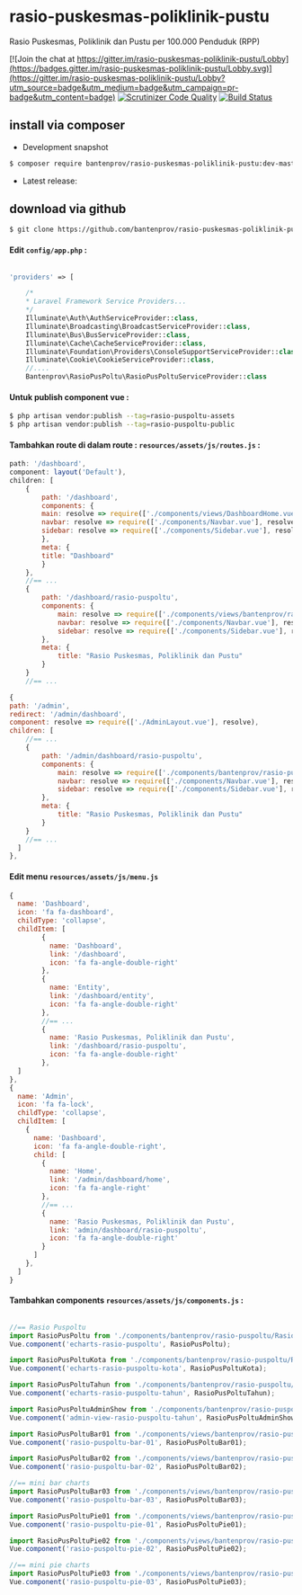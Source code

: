 # rasio-puskesmas-poliklinik-pustu
Rasio Puskesmas, Poliklinik dan Pustu per 100.000 Penduduk (RPP)

[![Join the chat at https://gitter.im/rasio-puskesmas-poliklinik-pustu/Lobby](https://badges.gitter.im/rasio-puskesmas-poliklinik-pustu/Lobby.svg)](https://gitter.im/rasio-puskesmas-poliklinik-pustu/Lobby?utm_source=badge&utm_medium=badge&utm_campaign=pr-badge&utm_content=badge)
[![Scrutinizer Code Quality](https://scrutinizer-ci.com/g/bantenprov/rasio-puskesmas-poliklinik-pustu/badges/quality-score.png?b=master)](https://scrutinizer-ci.com/g/bantenprov/rasio-puskesmas-poliklinik-pustu/?branch=master)
[![Build Status](https://scrutinizer-ci.com/g/bantenprov/rasio-puskesmas-poliklinik-pustu/badges/build.png?b=master)](https://scrutinizer-ci.com/g/bantenprov/rasio-puskesmas-poliklinik-pustu/build-status/master)


## install via composer

- Development snapshot
```bash
$ composer require bantenprov/rasio-puskesmas-poliklinik-pustu:dev-master
```
- Latest release:

## download via github
```bash
$ git clone https://github.com/bantenprov/rasio-puskesmas-poliklinik-pustu.git
```
#### Edit `config/app.php` :
```php

'providers' => [

    /*
    * Laravel Framework Service Providers...
    */
    Illuminate\Auth\AuthServiceProvider::class,
    Illuminate\Broadcasting\BroadcastServiceProvider::class,
    Illuminate\Bus\BusServiceProvider::class,
    Illuminate\Cache\CacheServiceProvider::class,
    Illuminate\Foundation\Providers\ConsoleSupportServiceProvider::class,
    Illuminate\Cookie\CookieServiceProvider::class,
    //....
    Bantenprov\RasioPusPoltu\RasioPusPoltuServiceProvider::class

```

#### Untuk publish component vue :

```bash
$ php artisan vendor:publish --tag=rasio-puspoltu-assets
$ php artisan vendor:publish --tag=rasio-puspoltu-public
```
#### Tambahkan route di dalam route : `resources/assets/js/routes.js` :

```javascript
path: '/dashboard',
component: layout('Default'),
children: [
    {
        path: '/dashboard',
        components: {
        main: resolve => require(['./components/views/DashboardHome.vue'], resolve),
        navbar: resolve => require(['./components/Navbar.vue'], resolve),
        sidebar: resolve => require(['./components/Sidebar.vue'], resolve)
        },
        meta: {
        title: "Dashboard"
        }
    },
    //== ...
    {
        path: '/dashboard/rasio-puspoltu',
        components: {
            main: resolve => require(['./components/views/bantenprov/rasio-puspoltu/DashboardRasioPusPoltu.vue'], resolve),
            navbar: resolve => require(['./components/Navbar.vue'], resolve),
            sidebar: resolve => require(['./components/Sidebar.vue'], resolve)
        },
        meta: {
            title: "Rasio Puskesmas, Poliklinik dan Pustu"
        }
    }
    //== ...
```

```javascript
{
path: '/admin',
redirect: '/admin/dashboard',
component: resolve => require(['./AdminLayout.vue'], resolve),
children: [
    //== ...
    {
        path: '/admin/dashboard/rasio-puspoltu',
        components: {
            main: resolve => require(['./components/bantenprov/rasio-puspoltu/RasioPusPoltuAdmin.view.vue'], resolve),
            navbar: resolve => require(['./components/Navbar.vue'], resolve),
            sidebar: resolve => require(['./components/Sidebar.vue'], resolve)
        },
        meta: {
            title: "Rasio Puskesmas, Poliklinik dan Pustu"
        }
    }
    //== ...   
  ]
},

```
#### Edit menu `resources/assets/js/menu.js`

```javascript
{
  name: 'Dashboard',
  icon: 'fa fa-dashboard',
  childType: 'collapse',
  childItem: [
        {
          name: 'Dashboard',
          link: '/dashboard',
          icon: 'fa fa-angle-double-right'
        },
        {
          name: 'Entity',
          link: '/dashboard/entity',
          icon: 'fa fa-angle-double-right'
        },
        //== ...
        {
          name: 'Rasio Puskesmas, Poliklinik dan Pustu',
          link: '/dashboard/rasio-puspoltu',
          icon: 'fa fa-angle-double-right'
        },
  ]
},
{
  name: 'Admin',
  icon: 'fa fa-lock',
  childType: 'collapse',
  childItem: [
    {
      name: 'Dashboard',
      icon: 'fa fa-angle-double-right',
      child: [
        {
          name: 'Home',
          link: '/admin/dashboard/home',
          icon: 'fa fa-angle-right'
        },
        //== ...
        {
          name: 'Rasio Puskesmas, Poliklinik dan Pustu',
          link: 'admin/dashboard/rasio-puspoltu',
          icon: 'fa fa-angle-double-right'
        }
      ]
    },
  ]
}
```

#### Tambahkan components `resources/assets/js/components.js` :

```javascript

//== Rasio Puspoltu
import RasioPusPoltu from './components/bantenprov/rasio-puspoltu/RasioPusPoltu.chart.vue';
Vue.component('echarts-rasio-puspoltu', RasioPusPoltu);

import RasioPusPoltuKota from './components/bantenprov/rasio-puspoltu/RasioPusPoltuKota.chart.vue';
Vue.component('echarts-rasio-puspoltu-kota', RasioPusPoltuKota);

import RasioPusPoltuTahun from './components/bantenprov/rasio-puspoltu/RasioPusPoltuTahun.chart.vue';
Vue.component('echarts-rasio-puspoltu-tahun', RasioPusPoltuTahun);

import RasioPusPoltuAdminShow from './components/bantenprov/rasio-puspoltu/RasioPusPoltuAdmin.view.vue';
Vue.component('admin-view-rasio-puspoltu-tahun', RasioPusPoltuAdminShow);

import RasioPusPoltuBar01 from './components/views/bantenprov/rasio-puspoltu/RasioPusPoltuBar01.vue';
Vue.component('rasio-puspoltu-bar-01', RasioPusPoltuBar01);

import RasioPusPoltuBar02 from './components/views/bantenprov/rasio-puspoltu/RasioPusPoltuBar02.vue';
Vue.component('rasio-puspoltu-bar-02', RasioPusPoltuBar02);

//== mini bar charts
import RasioPusPoltuBar03 from './components/views/bantenprov/rasio-puspoltu/RasioPusPoltuBar03.vue';
Vue.component('rasio-puspoltu-bar-03', RasioPusPoltuBar03);

import RasioPusPoltuPie01 from './components/views/bantenprov/rasio-puspoltu/RasioPusPoltuPie01.vue';
Vue.component('rasio-puspoltu-pie-01', RasioPusPoltuPie01);

import RasioPusPoltuPie02 from './components/views/bantenprov/rasio-puspoltu/RasioPusPoltuPie02.vue';
Vue.component('rasio-puspoltu-pie-02', RasioPusPoltuPie02);

//== mini pie charts
import RasioPusPoltuPie03 from './components/views/bantenprov/rasio-puspoltu/RasioPusPoltuPie03.vue';
Vue.component('rasio-puspoltu-pie-03', RasioPusPoltuPie03);
```
